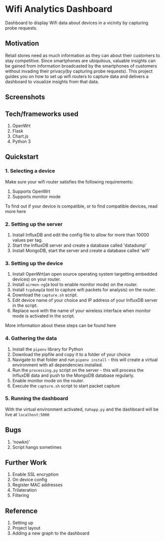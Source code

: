# Wifi Analytics Dashboard

Dashboard to display Wifi data about devices in a vicinity by capturing probe requests.

## Motivation

Retail stores need as much information as they can about their customers to stay competitive. Since smartphones are ubiquitous, valuable insights can be gained from information broadcasted by the smartphones of customers without invading their privacy(by capturing probe requests). This project guides you on how to set up wifi routers to capture data and delivers a dashboard to visualize insights from that data.

## Screenshots

## Tech/frameworks used

1. OpenWrt
2. Flask
3. Chart.js
4. Python 3

## Quickstart

### 1. Selecting a device

Make sure your wifi router satisfies the following requirements:

1. Supports OpenWrt
2. Supports monitor mode

To find out if your device is compatible, or to find compatible devices, read more here

### 2. Setting up the server

1. Install InfluxDB and edit the config file to allow for more than 10000 values per tag.
2. Start the InfluxDB server and create a database called 'datadump'
3. Install MongoDB, start the server and create a database called 'wifi'

### 3. Setting up the device

1. Install OpenWrt(an open source operating system targetting embedded devices) on your router.
2. Install `airmon-ng`(a tool to enable monitor mode) on the router.
3. Install `tcpdump`(a tool to capture wifi packets for analysis) on the router.
4. Download the `capture.sh` script.
5. Edit device name of your choice and IP address of your InfluxDB server in the script.
6. Replace `mon0` with the name of your wireless interface when monitor mode is activated in the script.

More information about these steps can be found here

### 4. Gathering the data

1. Install the `pipenv` library for Python
3. Download the pipfile and copy it to a folder of your choice
3. Navigate to that folder and run `pipenv install` - this will create a virtual environment with all dependencies installed.
4. Run the `processing.py` script on the server - this will process the InfluxDB data and push to the MongoDB database regularly.
5. Enable monitor mode on the router.
6. Execute the `capture.sh` script to start packet capture

### 5. Running the dashboard

With the virtual environment activated, run`app.py` and the dashboard will be live at `localhost:5000`

## Bugs

1. ‘nowkn)’
2. Script hangs sometimes

## Further Work

1. Enable SSL encryption
2. On device config
3. Register MAC addresses 
4. Trilateration
5. Filtering

## Reference

1. Setting up
2. Project layout
3. Adding a new graph to the dashboard

